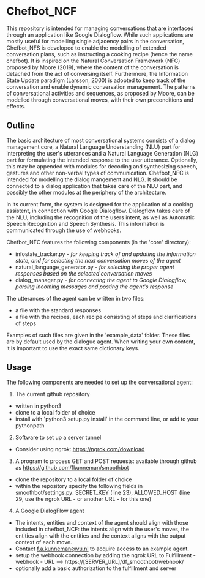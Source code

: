 # Chefbot_NCF

This repository is intended for managing conversations that are interfaced through an application like Google Dialogflow. While such applications are mostly useful for modelling single adjacency pairs in the conversation, Chefbot_NFS is developed to enable the modelling of extended conversation plans, such as instructing a cooking recipe (hence the name chefbot). It is inspired on the Natural Conversation Framework (NFC) proposed by Moore (2019), where the content of the conversation is detached from the act of conversing itself. Furthermore, the Information State Update paradigm (Larsson, 2000) is adopted to keep track of the conversation and enable dynamic conversation management. The patterns of conversational activities and sequences, as proposed by Moore, can be modelled through conversational moves, with their own preconditions and effects.

## Outline

The basic architecture of most conversational systems consists of a dialog management core, a Natural Language Understanding (NLU) part for interpreting the user's utterances and a Natural Language Generation (NLG) part for formulating the intended response to the user utterance. Optionally, this may be appended with modules for decoding and synthesizing speech, gestures and other non-verbal types of communication. Chefbot_NFC is intended for modelling the dialog mangement and NLG. It should be connected to a dialog application that takes care of the NLU part, and possibly the other modules at the periphery of the architecture. 

In its current form, the system is designed for the application of a cooking assistent, in connection with Google Dialogflow. Dialogflow takes care of the NLU, including the recognition of the users intent, as well as Automatic Speech Recognition and Speech Synthesis. This information is communicated through the use of webhooks. 

Chefbot_NFC features the following components (in the 'core' directory):

* infostate_tracker.py - *for keeping track of and updating the information state, and for selecting the next conversation moves of the agent*
* natural_language_generator.py - *for selecting the proper agent responses based on the selected conversation moves*
* dialog_manager.py - *for connecting the agent to Google Dialogflow, parsing incoming messages and posting the agent's response*

The utterances of the agent can be written in two files: 

* a file with the standard responses
* a file with the recipes, each recipe consisting of steps and clarifications of steps

Examples of such files are given in the 'example_data' folder. These files are by default used by the dialogue agent. When writing your own content, it is important to use the exact same dictionary keys.

## Usage

The following components are needed to set up the conversational agent:

1. The current github repository
* written in python3
* clone to a local folder of choice
* install with 'python3 setup.py install' in the command line, or add to your pythonpath
2. Software to set up a server tunnel
* Consider using ngrok: https://ngrok.com/download
3. A program to process GET and POST requests: available through github as https://github.com/fkunneman/smoothbot
* clone the repository to a local folder of choice
* within the repository specify the following fields in smoothbot/settings.py: SECRET_KEY (line 23), ALLOWED_HOST (line 29, use the ngrok URL - or another URL - for this one)
4. A Google DialogFlow agent
* The intents, entities and context of the agent should align with those included in chefbot_NCF: the intents align with the user's moves, the entities align with the entities and the context aligns with the output context of each move.
* Contact f.a.kunneman@vu.nl to acquire access to an example agent.
* setup the webhook connection by adding the ngrok URL to Fulfillment - webhook - URL --> https://[SERVER_URL]/df_smoothbot/webhook/
* optionally add a basic authorization to the fulfillment and server
